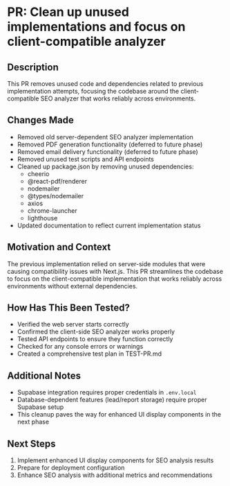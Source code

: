 # PR: Clean up unused implementations and focus on client-compatible analyzer

## Description

This PR removes unused code and dependencies related to previous implementation attempts, focusing the codebase around the client-compatible SEO analyzer that works reliably across environments.

## Changes Made

- Removed old server-dependent SEO analyzer implementation
- Removed PDF generation functionality (deferred to future phase)
- Removed email delivery functionality (deferred to future phase)
- Removed unused test scripts and API endpoints
- Cleaned up package.json by removing unused dependencies:
  - cheerio
  - @react-pdf/renderer
  - nodemailer
  - @types/nodemailer
  - axios
  - chrome-launcher
  - lighthouse
- Updated documentation to reflect current implementation status

## Motivation and Context

The previous implementation relied on server-side modules that were causing compatibility issues with Next.js. This PR streamlines the codebase to focus on the client-compatible implementation that works reliably across environments without external dependencies.

## How Has This Been Tested?

- Verified the web server starts correctly
- Confirmed the client-side SEO analyzer works properly
- Tested API endpoints to ensure they function correctly
- Checked for any console errors or warnings
- Created a comprehensive test plan in TEST-PR.md

## Additional Notes

- Supabase integration requires proper credentials in `.env.local`
- Database-dependent features (lead/report storage) require proper Supabase setup
- This cleanup paves the way for enhanced UI display components in the next phase

## Next Steps

1. Implement enhanced UI display components for SEO analysis results
2. Prepare for deployment configuration
3. Enhance SEO analysis with additional metrics and recommendations 